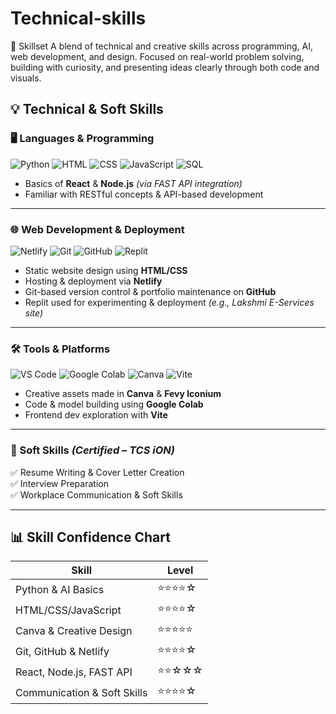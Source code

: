 # Technical-skills
 💪 Skillset  A blend of technical and creative skills across programming, AI, web development, and design.   Focused on real-world problem solving, building with curiosity, and presenting ideas clearly through both code and visuals.

## 💡 Technical & Soft Skills

### 🖥️ Languages & Programming

![Python](https://img.shields.io/badge/Python-3776AB?style=flat-square&logo=python&logoColor=white)
![HTML](https://img.shields.io/badge/HTML5-E34F26?style=flat-square&logo=html5&logoColor=white)
![CSS](https://img.shields.io/badge/CSS3-1572B6?style=flat-square&logo=css3&logoColor=white)
![JavaScript](https://img.shields.io/badge/JavaScript-F7DF1E?style=flat-square&logo=javascript&logoColor=black)
![SQL](https://img.shields.io/badge/SQL-003B57?style=flat-square&logo=postgresql&logoColor=white)

- Basics of **React** & **Node.js** *(via FAST API integration)*
- Familiar with RESTful concepts & API-based development

---

### 🌐 Web Development & Deployment

![Netlify](https://img.shields.io/badge/Netlify-00C7B7?style=flat-square&logo=netlify&logoColor=white)
![Git](https://img.shields.io/badge/Git-F05032?style=flat-square&logo=git&logoColor=white)
![GitHub](https://img.shields.io/badge/GitHub-181717?style=flat-square&logo=github&logoColor=white)
![Replit](https://img.shields.io/badge/Replit-667881?style=flat-square&logo=replit&logoColor=white)

- Static website design using **HTML/CSS**
- Hosting & deployment via **Netlify**
- Git-based version control & portfolio maintenance on **GitHub**
- Replit used for experimenting & deployment *(e.g., Lakshmi E-Services site)*

---

### 🛠️ Tools & Platforms

![VS Code](https://img.shields.io/badge/VS%20Code-007ACC?style=flat-square&logo=visual-studio-code&logoColor=white)
![Google Colab](https://img.shields.io/badge/Colab-F9AB00?style=flat-square&logo=googlecolab&logoColor=black)
![Canva](https://img.shields.io/badge/Canva-00C4CC?style=flat-square&logo=canva&logoColor=white)
![Vite](https://img.shields.io/badge/Vite-646CFF?style=flat-square&logo=vite&logoColor=white)

- Creative assets made in **Canva** & **Fevy Iconium**
- Code & model building using **Google Colab**
- Frontend dev exploration with **Vite**

---

### 📜 Soft Skills *(Certified – TCS iON)*

✅ Resume Writing & Cover Letter Creation  
✅ Interview Preparation  
✅ Workplace Communication & Soft Skills  

---

## 📊 Skill Confidence Chart

| Skill                        | Level         |
|-----------------------------|---------------|
| Python & AI Basics          | ⭐⭐⭐⭐☆         |
| HTML/CSS/JavaScript         | ⭐⭐⭐⭐☆         |
| Canva & Creative Design     | ⭐⭐⭐⭐⭐         |
| Git, GitHub & Netlify       | ⭐⭐⭐⭐☆         |
| React, Node.js, FAST API    | ⭐⭐☆☆☆         |
| Communication & Soft Skills | ⭐⭐⭐⭐☆         |
